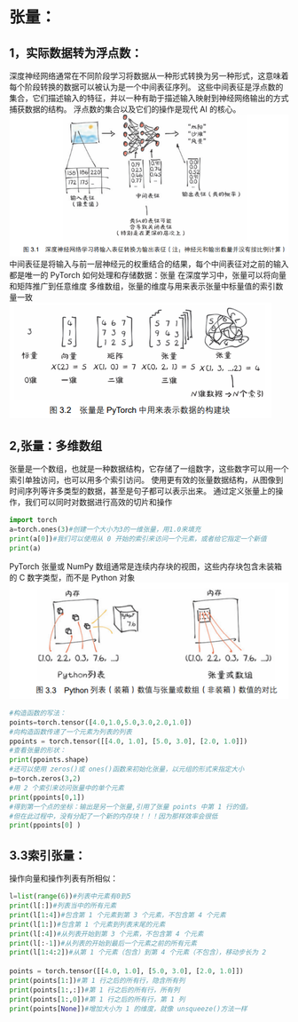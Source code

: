 # 张量：

## 1，实际数据转为浮点数：

深度神经网络通常在不同阶段学习将数据从一种形式转换为另一种形式，这意味着每个阶段转换的数据可以被认为是一个中间表征序列。
这些中间表征是浮点数的集合，它们描述输入的特征，并以一种有助于描述输入映射到神经网络输出的方式捕获数据的结构。
浮点数的集合以及它们的操作是现代 AI 的核心。
![alt text](image.png)
中间表征是将输入与前一层神经元的权重结合的结果，每个中间表征对之前的输入都是唯一的
PyTorch 如何处理和存储数据：张量
在深度学习中，张量可以将向量和矩阵推广到任意维度
多维数组，张量的维度与用来表示张量中标量值的索引数量一致
![alt text](image-1.png)

## 2,张量：多维数组

张量是一个数组，也就是一种数据结构，它存储了一组数字，这些数字可以用一个索引单独访问，也可以用多个索引访问。
使用更有效的张量数据结构，从图像到时间序列等许多类型的数据，甚至是句子都可以表示出来。
通过定义张量上的操作，我们可以同时对数据进行高效的切片和操作

```py
import torch
a=torch.ones(3)#创建一个大小为3的一维张量，用1.0来填充
print(a[0])#我们可以使用从 0 开始的索引来访问一个元素，或者给它指定一个新值
print(a)
```

PyTorch 张量或 NumPy 数组通常是连续内存块的视图，这些内存块包含未装箱的 C 数字类型，而不是 Python 对象
![alt text](image-2.png)

```py
#构造函数的写法：
points=torch.tensor([4.0,1.0,5.0,3.0,2.0,1.0])
#向构造函数传递了一个元素为列表的列表
ppoints = torch.tensor([[4.0, 1.0], [5.0, 3.0], [2.0, 1.0]])
#查看张量的形状：
print(ppoints.shape)
#还可以使用 zeros()或 ones()函数来初始化张量，以元组的形式来指定大小
p=torch.zeros(3,2)
#用 2 个索引来访问张量中的单个元素
print(ppoints[0,1])
#得到第一个点的坐标：输出是另一个张量,引用了张量 points 中第 1 行的值。
#但在此过程中，没有分配了一个新的内存块！！！因为那样效率会很低
print(ppoints[0] )

```
## 3.3索引张量：

操作向量和操作列表有所相似：
```py
l=list(range(6))#列表中元素有0到5
print(l[:])#列表当中的所有元素
print(l[1:4])#包含第 1 个元素到第 3 个元素，不包含第 4 个元素
print(l[1:])#包含第 1 个元素到列表末尾的元素
print(l[:4])#从列表开始到第 3 个元素，不包含第 4 个元素
print(l[:-1])#从列表的开始到最后一个元素之前的所有元素
print(l[1:4:2])#从第 1 个元素（包含）到第 4 个元素（不包含），移动步长为 2

points = torch.tensor([[4.0, 1.0], [5.0, 3.0], [2.0, 1.0]])
print(points[1:])#第 1 行之后的所有行，隐含所有列
print(points[1:,:])#第 1 行之后的所有行，所有列
print(points[1:,0])#第 1 行之后的所有行，第 1 列
print(points[None])#增加大小为 1 的维度，就像 unsqueeze()方法一样
```